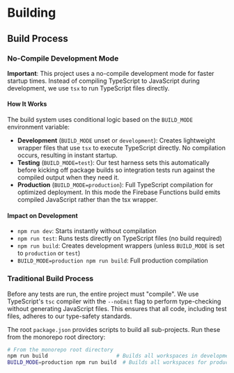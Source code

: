 # Building

## Build Process

### No-Compile Development Mode

**Important**: This project uses a no-compile development mode for faster startup times. Instead of compiling TypeScript to JavaScript during development, we use `tsx` to run TypeScript files directly.

#### How It Works

The build system uses conditional logic based on the `BUILD_MODE` environment variable:

- **Development** (`BUILD_MODE` unset or `development`): Creates lightweight wrapper files that use `tsx` to execute TypeScript directly. No compilation occurs, resulting in instant startup.
- **Testing** (`BUILD_MODE=test`): Our test harness sets this automatically before kicking off package builds so integration tests run against the compiled output when they need it.
- **Production** (`BUILD_MODE=production`): Full TypeScript compilation for optimized deployment. In this mode the Firebase Functions build emits compiled JavaScript rather than the tsx wrapper.

#### Impact on Development

- `npm run dev`: Starts instantly without compilation
- `npm run test`: Runs tests directly on TypeScript files (no build required)
- `npm run build`: Creates development wrappers (unless `BUILD_MODE` is set to `production` or `test`)
- `BUILD_MODE=production npm run build`: Full production compilation

### Traditional Build Process

Before any tests are run, the entire project must "compile". We use TypeScript's `tsc` compiler with the `--noEmit` flag to perform type-checking without generating JavaScript files. This ensures that all code, including test files, adheres to our type-safety standards.

The root `package.json` provides scripts to build all sub-projects. Run these from the monorepo root directory:

```bash
# From the monorepo root directory
npm run build                      # Builds all workspaces in development mode
BUILD_MODE=production npm run build  # Builds all workspaces for production
```
